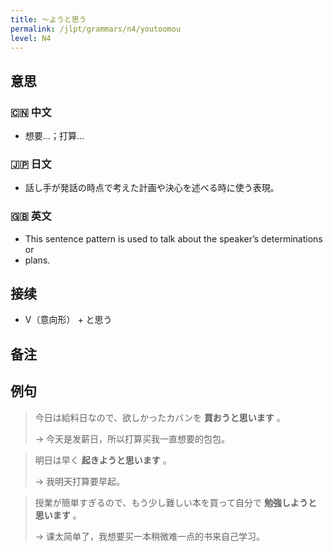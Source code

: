 ```yaml
---
title: 〜ようと思う
permalink: /jlpt/grammars/n4/youtoomou
level: N4
---
```


## 意思

### 🇨🇳 中文

- 想要...；打算...

### 🇯🇵 日文

- 話し手が発話の時点で考えた計画や決心を述べる時に使う表現。

### 🇬🇧 英文

- This sentence pattern is used to talk about the speaker’s determinations or
- plans.

## 接续

- V（意向形） + と思う

## 备注


## 例句

> 今日は給料日なので、欲しかったカバンを **買おうと思います** 。
>
> → 今天是发薪日，所以打算买我一直想要的包包。

> 明日は早く **起きようと思います** 。
>
> → 我明天打算要早起。

> 授業が簡単すぎるので、もう少し難しい本を買って自分で **勉強しようと思います** 。
>
> → 课太简单了，我想要买一本稍微难一点的书来自己学习。


